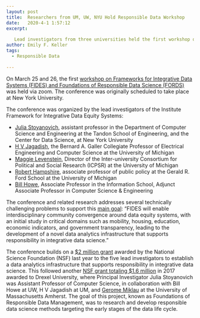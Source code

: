```yaml
---
layout: post
title:  Researchers from UM, UW, NYU Hold Responsible Data Workshop
date:   2020-4-1 1:57:12
excerpt:
  
   Lead investigators from three universities held the first workshop on Frameworks for Integrative Data Systems (FIDES) and Foundations of Responsible Data Science (FORDS)
author: Emily F. Keller
tags:
  - Responsible Data
  
---
```


On March 25 and 26, the first [workshop on Frameworks for Integrative Data Systems (FIDES) and Foundations of Responsible Data Science (FORDS)](https://midas.umich.edu/fides/) was held via zoom. The conference was originally scheduled to take place at New York University.

The conference was organized by the lead investigators of the Institute Framework for Integrative Data Equity Systems:
* [Julia Stoyanovich](https://engineering.nyu.edu/faculty/julia-stoyanovich), assistant professor in the Department of Computer Science and Engineering at the Tandon School of Engineering, and the Center for Data Science, at New York University
* [H V Jagadish](http://web.eecs.umich.edu/~jag/), the Bernard A. Galler Collegiate Professor of Electrical Engineering and Computer Science at the University of Michigan
* [Maggie Levenstein]( https://www.icpsr.umich.edu/icpsrweb/content/about/staff-profile.html?node=1719), Director of the Inter-university Consortium for Political and Social Research (ICPSR) at the University of Michigan
* [Robert Hampshire](http://fordschool.umich.edu/faculty/robert-hampshire), associate professor of public policy at the Gerald R. Ford School at the University of Michigan
* [Bill Howe](https://faculty.washington.edu/billhowe/), Associate Professor in the Information School, Adjunct Associate Professor in Computer Science & Engineering

The conference and related research addresses several technically challenging problems to support this [main goal](https://midas.umich.edu/fides-technical-abstract/): “FIDES will enable interdisciplinary community convergence around data equity systems, with an initial study in critical domains such as mobility, housing, education, economic indicators, and government transparency, leading to the development of a novel data analytics infrastructure that supports responsibility in integrative data science.”

The conference builds on a [$2 million grant](https://urbanalytics.uw.edu/news/2019/10/10/nsf-data-equity/) awarded by the National Science Foundation (NSF) last year to the five lead investigators to establish a data analytics infrastructure that supports responsibility in integrative data science. This followed another [NSF grant totaling $1.6 million](https://urbanalytics.uw.edu/news/2018/01/04/responsible-data-grant/) in 2017 awarded to Drexel University, where Principal Investigator Julia Stoyanovich was Assistant Professor of Computer Science, in collaboration with Bill Howe at UW, H V Jagadish at UM, and [Gerome Miklau](https://people.cs.umass.edu/~miklau/) at the University of Massachusetts Amherst. The goal of this project, known as Foundations of Responsible Data Management, was to research and develop responsible data science methods targeting the early stages of the data life cycle.
